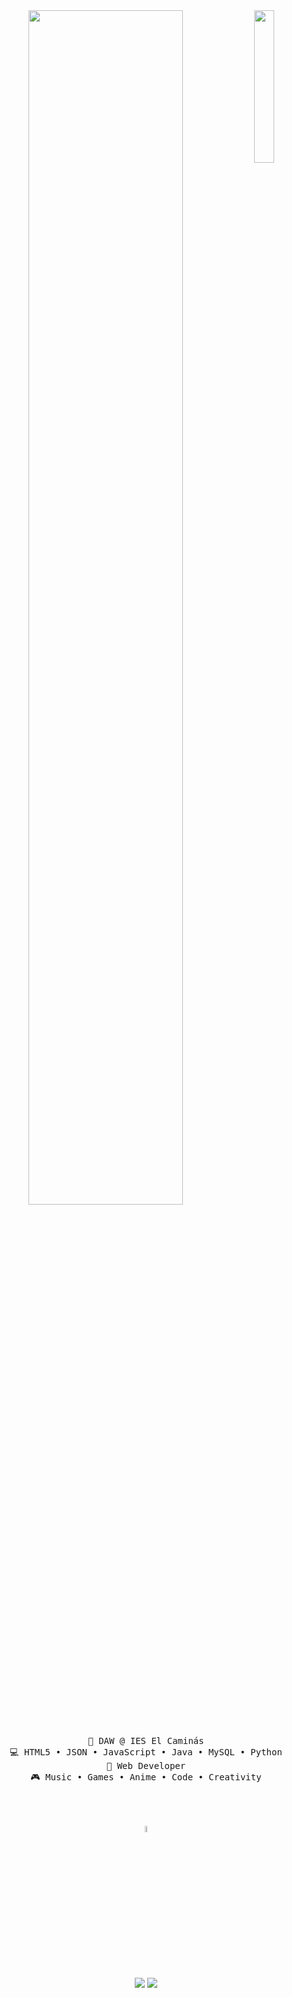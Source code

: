 <div align="center">
 <img src="https://github.com/GuilleMorCar/GuilleMorCar/blob/main/img/SteinsGate.png?raw=true" width="25%" high="20%" align="right"/>
<img src="https://readme-typing-svg.demolab.com?font=Inconsolata&weight=500&size=40&duration=6000&pause=1000&color=A7A459&center=true&vCenter=true&multiline=true&repeat=false&random=false&width=1000&height=100&lines=Hola,+soy+Guillermo+Morcillo+Carmona;Estudiante+de+Desarrollo+de+Aplicaciones+Web" width="70%"/>
<br><br>
 
   <pre>
💼 DAW @ IES El Caminás
💻 HTML5 • JSON • JavaScript • Java • MySQL • Python
📖 Web Developer
🎮 Music • Games • Anime • Code • Creativity
    </pre>
<br><br>
<img src="https://github.com/GuilleMorCar/GuilleMorCar/blob/main/img/wolf.gif" height="5%" width="8%"/>
<br><br><br>

    
[![](https://img.shields.io/badge/linkedin-0a66c2)](https://www.linkedin.com/in/guillermo-morcillo-carmona-a4887b312/)
[![](https://img.shields.io/badge/instagram-0a66c2)](https://www.linkedin.com/in/guillermo-morcillo-carmona-a4887b312/)

</div>

